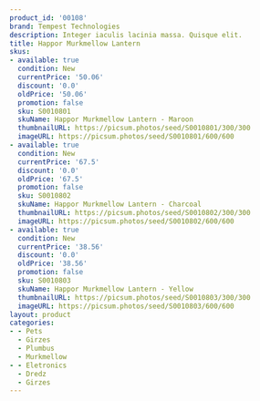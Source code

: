 ```yaml
---
product_id: '00108'
brand: Tempest Technologies
description: Integer iaculis lacinia massa. Quisque elit.
title: Happor Murkmellow Lantern
skus:
- available: true
  condition: New
  currentPrice: '50.06'
  discount: '0.0'
  oldPrice: '50.06'
  promotion: false
  sku: S0010801
  skuName: Happor Murkmellow Lantern - Maroon
  thumbnailURL: https://picsum.photos/seed/S0010801/300/300
  imageURL: https://picsum.photos/seed/S0010801/600/600
- available: true
  condition: New
  currentPrice: '67.5'
  discount: '0.0'
  oldPrice: '67.5'
  promotion: false
  sku: S0010802
  skuName: Happor Murkmellow Lantern - Charcoal
  thumbnailURL: https://picsum.photos/seed/S0010802/300/300
  imageURL: https://picsum.photos/seed/S0010802/600/600
- available: true
  condition: New
  currentPrice: '38.56'
  discount: '0.0'
  oldPrice: '38.56'
  promotion: false
  sku: S0010803
  skuName: Happor Murkmellow Lantern - Yellow
  thumbnailURL: https://picsum.photos/seed/S0010803/300/300
  imageURL: https://picsum.photos/seed/S0010803/600/600
layout: product
categories:
- - Pets
  - Girzes
  - Plumbus
  - Murkmellow
- - Eletronics
  - Dredz
  - Girzes
---
```


